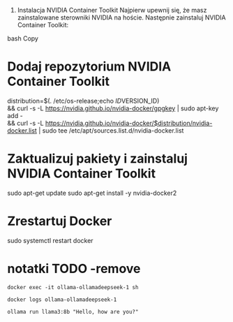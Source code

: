 1. Instalacja NVIDIA Container Toolkit
Najpierw upewnij się, że masz zainstalowane sterowniki NVIDIA na hoście. Następnie zainstaluj NVIDIA Container Toolkit:

bash
Copy
# Dodaj repozytorium NVIDIA Container Toolkit
distribution=$(. /etc/os-release;echo $ID$VERSION_ID) \
   && curl -s -L https://nvidia.github.io/nvidia-docker/gpgkey | sudo apt-key add - \
   && curl -s -L https://nvidia.github.io/nvidia-docker/$distribution/nvidia-docker.list | sudo tee /etc/apt/sources.list.d/nvidia-docker.list

# Zaktualizuj pakiety i zainstaluj NVIDIA Container Toolkit
sudo apt-get update
sudo apt-get install -y nvidia-docker2

# Zrestartuj Docker
sudo systemctl restart docker

# notatki TODO -remove
```
docker exec -it ollama-ollamadeepseek-1 sh
```

```
docker logs ollama-ollamadeepseek-1
```

```
ollama run llama3:8b "Hello, how are you?"
```